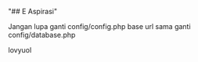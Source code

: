 "## E Aspirasi"

Jangan lupa ganti config/config.php base url
sama ganti config/database.php

lovyuol
